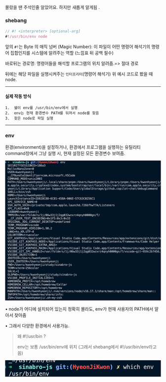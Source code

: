 몰랐을 땐 주석인줄 알았어요.
하지만 새롭게 알게됨 .

### shebang
```javascript
// #! <interpreter> [optional-arg]
#!/usr/bin/env node
```

앞의 `#!`는 Byte 의 매직 넘버 (Magic Number): 이 파일이 어떤 명령어 해석기의 명령어 집합인지를 시스템에 알려주는 역할 (느낌표 뒤 공백 필수)

바로뒤는 경로명: 명령어들을 해석할 프로그램의 위치 알려줌.=> 절대 경로

뒤에는 해당 파일을 실행시켜주는 `인터프리터`(명령어 해석기) 위 예시 코드로 봤을 때 node.

---
#### 실제 작동 방식
	1.	쉘이 env를 /usr/bin/env에서 실행
	2.	env는 현재 환경변수 PATH를 뒤져서 node를 찾음
	3.	찾은 node로 파일 실행
---

### env
환경(environment)을 설정하거나, 환경에서 프로그램을 실행하는 유틸리티
command창에서 그냥 실행 시, 현재 설정된 모든 환경변수 보여줌.

![alt text](image.png)

•	node가 어디에 설치되어 있는지 정확히 몰라도, env가 현재 사용자의 PATH에서 알아서 찾아줌

•	그래서 다양한 환경에서 사용가능.

> 왜 	#!/usr/bin ?
>
> env는 보통 /usr/bin/env에 위치 (그래서 shebang에서 #!/usr/bin/env라고 씀)

![alt text](image-1.png)